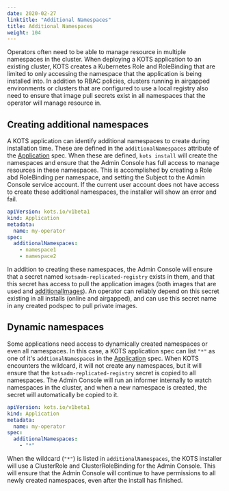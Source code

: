 ```yaml
---
date: 2020-02-27
linktitle: "Additional Namespaces"
title: Additional Namespaces
weight: 104
---
```


Operators often need to be able to manage resource in multiple namespaces in the cluster. When deploying a KOTS application to an existing cluster, KOTS creates a Kubernetes Role and RoleBinding that are limited to only accessing the namespace that the application is being installed into. In addition to RBAC policies, clusters running in airgapped environments or clusters that are configured to use a local registry also need to ensure that image pull secrets exist in all namespaces that the operator will manage resource in.

## Creating additional namespaces

A KOTS application can identify additional namespaces to create during installation time. These are defined in the `additionalNamespaces` attribute of the [Application](/reference/v1beta1/application/) spec. When these are defined, `kots install` will create the namespaces and ensure that the Admin Console has full access to manage resources in these namespaces. This is accomplished by creating a Role abd RoleBinding per namespace, and setting the Subject to the Admin Console service account. If the current user account does not have access to create these additional namespaces, the installer will show an error and fail.

```yaml
apiVersion: kots.io/v1beta1
kind: Application
metadata:
  name: my-operator
spec:
  additionalNamespaces:
    - namespace1
    - namespace2
```

In addition to creating these namespaces, the Admin Console will ensure that a secret named `kotsadm-replicated-registry` exists in them, and that this secret has access to pull the application images (both images that are used and [additionalImages](/vendor/operators/additional-images/)). An operator can reliably depend on this secret existing in all installs (online and airgapped), and can use this secret name in any created podspec to pull private images.

## Dynamic namespaces

Some applications need access to dynamically created namespaces or even all namespaces. In this case, a KOTS application spec can list `"*"` as one of it's `addtionalNamespaces` in the [Application](/reference/v1beta1/application/) spec. When KOTS encounters the wildcard, it will not create any namespaces, but it will ensure that the `kotsadm-replicated-registry` secret is copied to all namespaces. The Admin Console will run an informer internally to watch namespaces in the cluster, and when a new namespace is created, the secret will automatically be copied to it.

```yaml
apiVersion: kots.io/v1beta1
kind: Application
metadata:
  name: my-operator
spec:
  additionalNamespaces:
    - "*"
```

When the wildcard (`"*"`) is listed in `additionalNamespaces`, the KOTS installer will use a ClusterRole and ClusterRoleBinding for the Admin Console. This will ensure that the Admin Console will continue to have permissions to all newly created namespaces, even after the install has finished.

